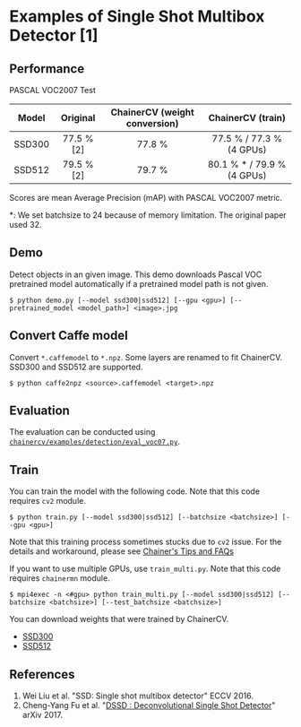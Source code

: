 # Examples of Single Shot Multibox Detector [1]

## Performance
PASCAL VOC2007 Test

| Model | Original | ChainerCV (weight conversion) | ChainerCV (train) |
|:-:|:-:|:-:|:-:|
| SSD300 | 77.5 % [2] | 77.8 % | 77.5 % / 77.3 % (4 GPUs) |
| SSD512 | 79.5 % [2] | 79.7 % | 80.1 % * / 79.9 % (4 GPUs) |

Scores are mean Average Precision (mAP) with PASCAL VOC2007 metric.

\*: We set batchsize to 24 because of memory limitation. The original paper used 32.

## Demo
Detect objects in an given image. This demo downloads Pascal VOC pretrained model automatically if a pretrained model path is not given.
```
$ python demo.py [--model ssd300|ssd512] [--gpu <gpu>] [--pretrained_model <model_path>] <image>.jpg
```

## Convert Caffe model
Convert `*.caffemodel` to `*.npz`. Some layers are renamed to fit ChainerCV. SSD300 and SSD512 are supported.
```
$ python caffe2npz <source>.caffemodel <target>.npz
```

## Evaluation
The evaluation can be conducted using [`chainercv/examples/detection/eval_voc07.py`](https://github.com/chainer/chainercv/blob/master/examples/detection).

## Train
You can train the model with the following code.
Note that this code requires `cv2` module.
```
$ python train.py [--model ssd300|ssd512] [--batchsize <batchsize>] [--gpu <gpu>]
```
Note that this training process sometimes stucks due to `cv2` issue.
For the details and workaround, please see [Chainer's Tips and FAQs](https://docs.chainer.org/en/stable/tips.html#my-training-process-gets-stuck-when-using-multiprocessiterator)

If you want to use multiple GPUs, use `train_multi.py`.
Note that this code requires `chainermn` module.
```
$ mpi4exec -n <#gpu> python train_multi.py [--model ssd300|ssd512] [--batchsize <batchsize>] [--test_batchsize <batchsize>]
```

You can download weights that were trained by ChainerCV.
- [SSD300](https://github.com/yuyu2172/share-weights/releases/download/0.0.4/ssd300_voc0712_trained_2017_08_08.npz)
- [SSD512](https://github.com/yuyu2172/share-weights/releases/download/0.0.4/ssd512_voc0712_trained_batchsize_24_2017_08_08.npz)

## References
1. Wei Liu et al. "SSD: Single shot multibox detector" ECCV 2016.
2. Cheng-Yang Fu et al. "[DSSD : Deconvolutional Single Shot Detector](https://arxiv.org/abs/1701.06659)" arXiv 2017.
